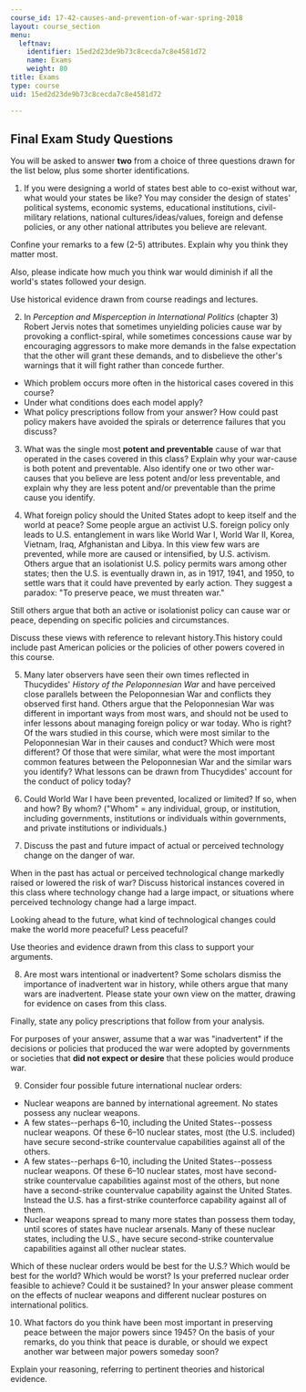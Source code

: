 ```yaml
---
course_id: 17-42-causes-and-prevention-of-war-spring-2018
layout: course_section
menu:
  leftnav:
    identifier: 15ed2d23de9b73c8cecda7c8e4581d72
    name: Exams
    weight: 80
title: Exams
type: course
uid: 15ed2d23de9b73c8cecda7c8e4581d72

---
```


Final Exam Study Questions
--------------------------

You will be asked to answer **two** from a choice of three questions drawn for the list below, plus some shorter identifications. 

1) If you were designing a world of states best able to co-exist without war, what would your states be like? You may consider the design of states' political systems, economic systems, educational institutions, civil-military relations, national cultures/ideas/values, foreign and defense policies, or any other national attributes you believe are relevant.

Confine your remarks to a few (2-5) attributes. Explain why you think they matter most.

Also, please indicate how much you think war would diminish if all the world's states followed your design.

Use historical evidence drawn from course readings and lectures.

2) In _Perception and Misperception in International Politics_ (chapter 3) Robert Jervis notes that sometimes unyielding policies cause war by provoking a conflict-spiral, while sometimes concessions cause war by encouraging aggressors to make more demands in the false expectation that the other will grant these demands, and to disbelieve the other's warnings that it will fight rather than concede further.

*   Which problem occurs more often in the historical cases covered in this course?
*   Under what conditions does each model apply?
*   What policy prescriptions follow from your answer? How could past policy makers have avoided the spirals or deterrence failures that you discuss?

3) What was the single most **potent and preventable** cause of war that operated in the cases covered in this class? Explain why your war-cause is both potent and preventable. Also identify one or two other war-causes that you believe are less potent and/or less preventable, and explain why they are less potent and/or preventable than the prime cause you identify.

4) What foreign policy should the United States adopt to keep itself and the world at peace? Some people argue an activist U.S. foreign policy only leads to U.S. entanglement in wars like World War I, World War II, Korea, Vietnam, Iraq, Afghanistan and Libya. In this view few wars are prevented, while more are caused or intensified, by U.S. activism. Others argue that an isolationist U.S. policy permits wars among other states; then the U.S. is eventually drawn in, as in 1917, 1941, and 1950, to settle wars that it could have prevented by early action. They suggest a paradox: "To preserve peace, we must threaten war." 

Still others argue that both an active or isolationist policy can cause war or peace, depending on specific policies and circumstances.

Discuss these views with reference to relevant history.This history could include past American policies or the policies of other powers covered in this course.

5) Many later observers have seen their own times reflected in Thucydides' _History of the Peloponnesian War_ and have perceived close parallels between the Peloponnesian War and conflicts they observed first hand. Others argue that the Peloponnesian War was different in important ways from most wars, and should not be used to infer lessons about managing foreign policy or war today. Who is right? Of the wars studied in this course, which were most similar to the Peloponnesian War in their causes and conduct? Which were most different? Of those that were similar, what were the most important common features between the Peloponnesian War and the similar wars you identify? What lessons can be drawn from Thucydides' account for the conduct of policy today?

6) Could World War I have been prevented, localized or limited? If so, when and how? By whom? ("Whom" = any individual, group, or institution, including governments, institutions or individuals within governments, and private institutions or individuals.)

7) Discuss the past and future impact of actual or perceived technology change on the danger of war.

When in the past has actual or perceived technological change markedly raised or lowered the risk of war? Discuss historical instances covered in this class where technology change had a large impact, or situations where perceived technology change had a large impact.

Looking ahead to the future, what kind of technological changes could make the world more peaceful? Less peaceful?

Use theories and evidence drawn from this class to support your arguments.

8) Are most wars intentional or inadvertent? Some scholars dismiss the importance of inadvertent war in history, while others argue that many wars are inadvertent. Please state your own view on the matter, drawing for evidence on cases from this class.

Finally, state any policy prescriptions that follow from your analysis.

For purposes of your answer, assume that a war was "inadvertent" if the decisions or policies that produced the war were adopted by governments or societies that **did not expect or desire** that these policies would produce war.

9) Consider four possible future international nuclear orders:

*   Nuclear weapons are banned by international agreement. No states possess any nuclear weapons.
*   A few states--perhaps 6–10, including the United States--possess nuclear weapons. Of these 6–10 nuclear states, most (the U.S. included) have secure second-strike countervalue capabilities against all of the others.
*   A few states--perhaps 6–10, including the United States--possess nuclear weapons. Of these 6–10 nuclear states, most have second-strike countervalue capabilities against most of the others, but none have a second-strike countervalue capability against the United States. Instead the U.S. has a first-strike counterforce capability against all of them.
*   Nuclear weapons spread to many more states than possess them today, until scores of states have nuclear arsenals. Many of these nuclear states, including the U.S., have secure second-strike countervalue capabilities against all other nuclear states.   

Which of these nuclear orders would be best for the U.S.? Which would be best for the world? Which would be worst? Is your preferred nuclear order feasible to achieve? Could it be sustained? In your answer please comment on the effects of nuclear weapons and different nuclear postures on international politics.

10) What factors do you think have been most important in preserving peace between the major powers since 1945? On the basis of your remarks, do you think that peace is durable, or should we expect another war between major powers someday soon?

Explain your reasoning, referring to pertinent theories and historical evidence.